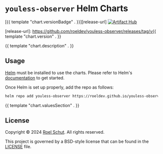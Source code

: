 `youless-observer` Helm Charts
==============================

[{{ template "chart.versionBadge" . }}][release-url]
[![Artifact Hub][artifact-hub-img]][artifact-hub-url]

[release-url]: https://github.com/roeldev/youless-observer/releases/tag/v{{ template "chart.version" . }}

[artifact-hub-img]: https://img.shields.io/endpoint?url=https://artifacthub.io/badge/repository/youless-observer

[artifact-hub-url]: https://artifacthub.io/packages/search?repo=youless-observer

{{ template "chart.description" . }}

## Usage

[Helm](https://helm.sh) must be installed to use the charts.
Please refer to Helm's [documentation](https://helm.sh/docs/) to get started.

Once Helm is set up properly, add the repo as follows:

```sh
helm repo add youless-observer https://roeldev.github.io/youless-observer
```

{{ template "chart.valuesSection" . }}

## License

Copyright © 2024 [Roel Schut](https://roelschut.nl). All rights reserved.

This project is governed by a BSD-style license that can be found in
the [LICENSE](https://github.com/roeldev/youless-observer/blob/main/LICENSE) file.
